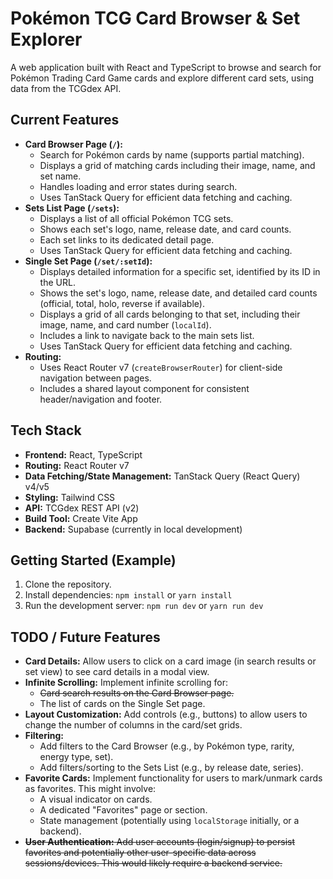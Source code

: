 # Pokémon TCG Card Browser & Set Explorer

A web application built with React and TypeScript to browse and search for Pokémon Trading Card Game cards and explore different card sets, using data from the TCGdex API.

## Current Features

* **Card Browser Page (`/`):**
    * Search for Pokémon cards by name (supports partial matching).
    * Displays a grid of matching cards including their image, name, and set name.
    * Handles loading and error states during search.
    * Uses TanStack Query for efficient data fetching and caching.
* **Sets List Page (`/sets`):**
    * Displays a list of all official Pokémon TCG sets.
    * Shows each set's logo, name, release date, and card counts.
    * Each set links to its dedicated detail page.
    * Uses TanStack Query for efficient data fetching and caching.
* **Single Set Page (`/set/:setId`):**
    * Displays detailed information for a specific set, identified by its ID in the URL.
    * Shows the set's logo, name, release date, and detailed card counts (official, total, holo, reverse if available).
    * Displays a grid of all cards belonging to that set, including their image, name, and card number (`localId`).
    * Includes a link to navigate back to the main sets list.
    * Uses TanStack Query for efficient data fetching and caching.
* **Routing:**
    * Uses React Router v7 (`createBrowserRouter`) for client-side navigation between pages.
    * Includes a shared layout component for consistent header/navigation and footer.

## Tech Stack

* **Frontend:** React, TypeScript
* **Routing:** React Router v7
* **Data Fetching/State Management:** TanStack Query (React Query) v4/v5
* **Styling:** Tailwind CSS
* **API:** TCGdex REST API (v2)
* **Build Tool:** Create Vite App
* **Backend:** Supabase (currently in local development)

## Getting Started (Example)

1.  Clone the repository.
2.  Install dependencies: `npm install` or `yarn install`
3.  Run the development server: `npm run dev` or `yarn run dev`

## TODO / Future Features

* **Card Details:** Allow users to click on a card image (in search results or set view) to see card details in a modal view.
* **Infinite Scrolling:** Implement infinite scrolling for:
    * ~~Card search results on the Card Browser page.~~
    * The list of cards on the Single Set page.
* **Layout Customization:** Add controls (e.g., buttons) to allow users to change the number of columns in the card/set grids.
* **Filtering:**
    * Add filters to the Card Browser (e.g., by Pokémon type, rarity, energy type, set).
    * Add filters/sorting to the Sets List (e.g., by release date, series).
* **Favorite Cards:** Implement functionality for users to mark/unmark cards as favorites. This might involve:
    * A visual indicator on cards.
    * A dedicated "Favorites" page or section.
    * State management (potentially using `localStorage` initially, or a backend).
* ~~**User Authentication:** Add user accounts (login/signup) to persist favorites and potentially other user-specific data across sessions/devices. This would likely require a backend service.~~

